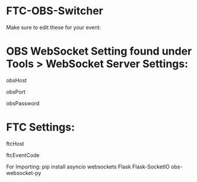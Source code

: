 # FTC-OBS-Switcher

Make sure to edit these for your event:

# OBS WebSocket Setting found under Tools > WebSocket Server Settings:

obsHost

obsPort

obsPassword

# FTC Settings:

ftcHost

ftcEventCode

For Importing:
pip install asyncio websockets Flask Flask-SocketIO obs-websocket-py